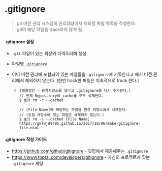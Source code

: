# .gitignore
> git 버전 관리 시스템의 관리대상에서 제외할 파일 목록을 작성한다.  
> git이 해당 파일을 track하지 않게 됨.

#### .gitignore 설정
 - `.git` 파일이 있는 최상위 디렉토리에 생성
 - 파일명 `.gitignore`
 - 이미 버전 관리에 포함되어 있는 파일들을 `.gitignore`에 기록한다고 해서 버전 관리에서 제외하지 않는다.
 (한번 track한 파일은 지속적으로 track 한다.)
 
    -     [해결방안 - 원격저장소를 날리고 .gitignore를 다시 추가한다.]
          // 현재 Repository의 cache를 모두 삭제한다.
          $ git rm -r --cached .
          
          // [File Name]에 해당하는 파일을 원격 저장소에서 삭제한다.
          // (로컬 저장소에 있는 파일은 삭제하지 않는다.)
          $ git rm -r --cached [File Name]
          https://gmlwjd9405.github.io/2017/10/06/make-gitignore-file.html
 
#### .gitignore 작성 가이드
 - https://github.com/github/gitignore - 깃헙에서 제공해주는 `.gitignore`
 - https://www.toptal.com/developers/gitignore - 자신의 프로젝트에 맞는 `.gitignore` 세팅